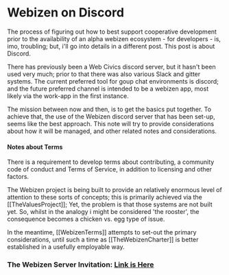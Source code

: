 # Webizen on Discord

The process of figuring out how to best support cooperative development prior to the availability of an alpha webizen ecosystem - for developers - is, imo, troubling; but, i'll go into  details in a different post.   This post is about Discord.

There has previously been a Web Civics discord server, but it hasn't been used very much; prior to that there was also various Slack and gitter systems.  The current preferred tool for goup chat environments is discord; and the future preferred channel is intended to be a webizen app, most likely via the work-app in the first instance. 

The mission between now and then, is to get the basics put together.  To achieve that, the use of the Webizen discord server that has been set-up, seems like the best approach.  This note will try to provide considerations about how it will be managed, and other related notes and considerations. 

#### Notes about Terms
There is a requirement to develop terms about contributing, a community code of conduct and Terms of Service, in addition to licensing and other factors. 

The Webizen project is being built to provide an relatively enormous level of attention to these sorts of concepts; this is primarily achieved via the [[TheValuesProject]]; Yet, the problem is that those systems are not built yet.  So, whilst in the analogy i might be considered 'the rooster', the consequence becomes a chicken vs. egg type of issue. 

In the meantime, [[WebizenTerms]] attempts to set-out the primary considerations, until such a time as [[TheWebizenCharter]] is better established in a usefully employable way.

### The Webizen Server Invitation: [Link is Here](https://discord.gg/nUxCH6CCyZ)

